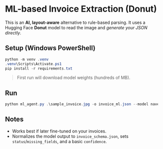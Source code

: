 
# ML-based Invoice Extraction (Donut)

This is an **AI, layout-aware** alternative to rule-based parsing.
It uses a Hugging Face **Donut** model to read the image and *generate your JSON directly*.

## Setup (Windows PowerShell)
```powershell
python -m venv .venv
.venv\Scripts\Activate.ps1
pip install -r requirements.txt
```
> First run will download model weights (hundreds of MB).

## Run
```powershell
python ml_agent.py .\sample_invoice.jpg -o invoice_ml.json --model naver-clova-ix/donut-base-finetuned-docvqa
```

## Notes
- Works best if later fine-tuned on your invoices.
- Normalizes the model output to `invoice_schema.json`, sets `status`/`missing_fields`, and a basic `confidence`.

